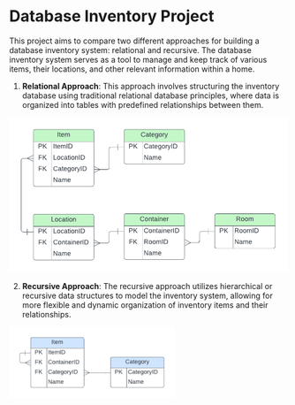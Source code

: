 # Database Inventory Project

This project aims to compare two different approaches for building a database inventory system: relational and recursive. The database inventory system serves as a tool to manage and keep track of various items, their locations, and other relevant information within a home.

1. **Relational Approach**: This approach involves structuring the inventory database using traditional relational database principles, where data is organized into tables with predefined relationships between them.

![Relational Approach](db_relational/db_localizer_relational.png)

2. **Recursive Approach**: The recursive approach utilizes hierarchical or recursive data structures to model the inventory system, allowing for more flexible and dynamic organization of inventory items and their relationships.

<img src="db_recursive/db_localizer_recursive.png" alt="Recursive Approach" width="300">